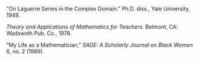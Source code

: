 "On Laguerre Series in the Complex Domain." Ph.D. diss., Yale University, 1949. 

*Theory and Applications of Mathematics for Teachers.* Belmont, CA: Wadswoth Pub. Co., 1978.

"My Life as a Mathematician," *SAGE: A Scholarly Journal on Black Women* 6, no. 2 (1989). 
